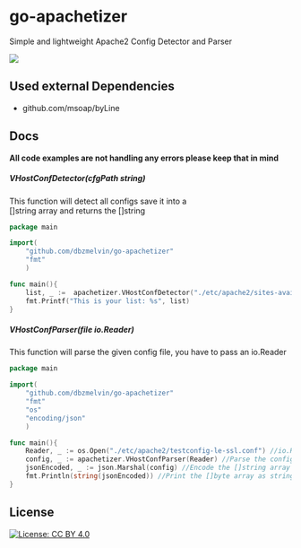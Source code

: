 # go-apachetizer
Simple and lightweight Apache2 Config Detector and Parser

<a href="https://goreportcard.com/report/github.com/dbzmelvin/go-apachetizer"><img src="https://goreportcard.com/badge/github.com/dbzmelvin/go-apachetizer"></a>

## Used external Dependencies
* github.com/msoap/byLine

## Docs
**All code examples are not handling any errors please keep that in mind**

##### VHostConfDetector(cfgPath string)
This function will detect all configs save it into a <br>[]string array and returns the []string
```go
package main

import(
	"github.com/dbzmelvin/go-apachetizer"
	"fmt"
	)

func main(){
	list, _ :=  apachetizer.VHostConfDetector("./etc/apache2/sites-available")
	fmt.Printf("This is your list: %s", list)
}
```

##### VHostConfParser(file io.Reader)
This function will parse the given config file, you have to pass an io.Reader
```go
package main

import(
	"github.com/dbzmelvin/go-apachetizer"
	"fmt"
	"os"
	"encoding/json"
	)

func main(){
    Reader, _ := os.Open("./etc/apache2/testconfig-le-ssl.conf") //io.Reader
    config, _ := apachetizer.VHostConfParser(Reader) //Parse the config
    jsonEncoded, _ := json.Marshal(config) //Encode the []string array to json []byte array
    fmt.Println(string(jsonEncoded)) //Print the []byte array as string
}
```

## License
[![License: CC BY 4.0](https://img.shields.io/badge/License-CC%20BY%204.0-lightgrey.svg)](https://creativecommons.org/licenses/by/4.0/)
